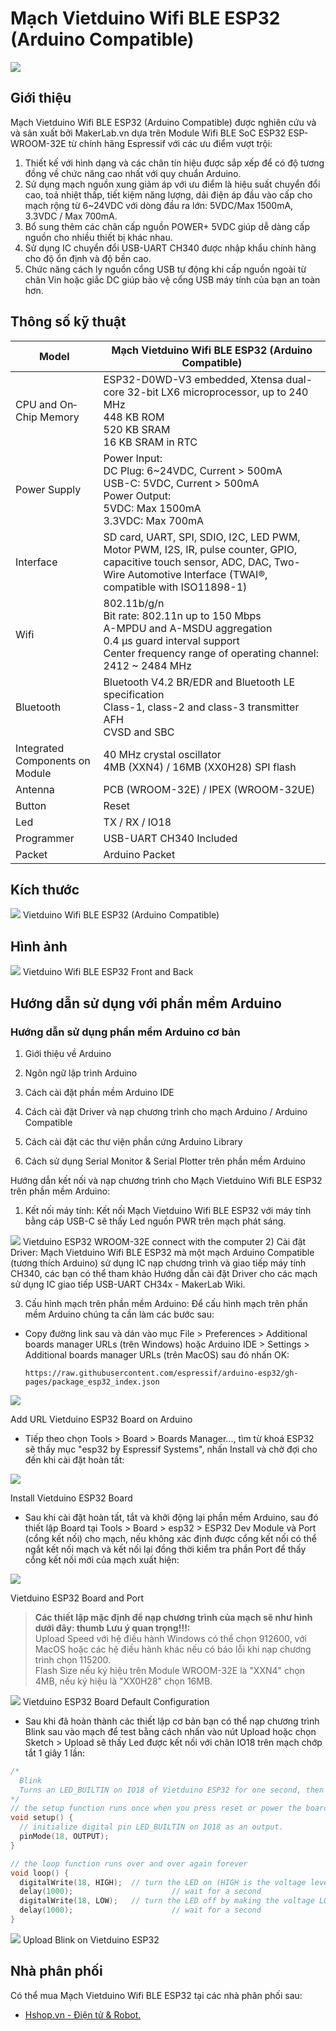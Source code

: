 # Mạch Vietduino Wifi BLE ESP32 (Arduino Compatible)

![](/image/vietesp_01.jpg)

## Giới thiệu

Mạch Vietduino Wifi BLE ESP32 (Arduino Compatible) được nghiên cứu và và sản xuất bởi MakerLab.vn dựa trên Module Wifi BLE SoC ESP32 ESP-WROOM-32E từ chính hãng Espressif với các ưu điểm vượt trội:

1. Thiết kế với hình dạng và các chân tín hiệu được sắp xếp để có độ tương đồng về chức năng cao nhất với quy chuẩn Arduino.
1. Sử dụng mạch nguồn xung giảm áp với ưu điểm là hiệu suất chuyển đổi cao, toả nhiệt thấp, tiết kiệm năng lượng, dải điện áp đầu vào cấp cho mạch rộng từ 6~24VDC với dòng đầu ra lớn: 5VDC/Max 1500mA, 3.3VDC / Max 700mA.
1. Bổ sung thêm các chân cấp nguồn POWER+ 5VDC giúp dễ dàng cấp nguồn cho nhiều thiết bị khác nhau.
1. Sử dụng IC chuyển đổi USB-UART CH340 được nhập khẩu chính hãng cho độ ổn định và độ bền cao.
1. Chức năng cách ly nguồn cổng USB tự động khi cấp nguồn ngoài từ chân Vin hoặc giắc DC giúp bảo vệ cổng USB máy tính của bạn an toàn hơn.

## Thông số kỹ thuật

<table><thead>
  <tr>
    <th>Model</th>
    <th>Mạch Vietduino Wifi BLE ESP32 (Arduino Compatible)</th>
  </tr></thead>
<tbody>
  <tr>
    <td>CPU and On­Chip Memory</td>
    <td>ESP32-D0WD-V3 embedded, Xtensa dual-core 32-bit LX6 microprocessor, up to 240 MHz<br>448 KB ROM<br>520 KB SRAM<br>16 KB SRAM in RTC</td>
  </tr>
  <tr>
    <td>Power Supply</td>
    <td>Power Input:<br>DC Plug: 6~24VDC, Current &gt; 500mA<br>USB-C: 5VDC, Current &gt; 500mA<br>Power Output:<br>5VDC: Max 1500mA<br>3.3VDC: Max 700mA</td>
  </tr>
  <tr>
    <td>Interface</td>
    <td>SD card, UART, SPI, SDIO, I2C, LED PWM, Motor PWM, I2S, IR, pulse counter, GPIO, capacitive touch sensor, ADC, DAC, Two-Wire Automotive Interface (TWAI®, compatible with ISO11898-1)</td>
  </tr>
  <tr>
    <td>Wifi</td>
    <td>802.11b/g/n<br>Bit rate: 802.11n up to 150 Mbps<br>A-MPDU and A-MSDU aggregation<br>0.4 µs guard interval support<br>Center frequency range of operating channel: 2412 ~ 2484 MHz</td>
  </tr>
  <tr>
    <td>Bluetooth</td>
    <td>Bluetooth V4.2 BR/EDR and Bluetooth LE specification<br>Class-1, class-2 and class-3 transmitter<br>AFH<br>CVSD and SBC</td>
  </tr>
  <tr>
    <td>Integrated Components on Module</td>
    <td>40 MHz crystal oscillator<br>4MB (XXN4) / 16MB (XX0H28) SPI flash</td>
  </tr>
  <tr>
    <td>Antenna</td>
    <td>PCB (WROOM-32E) / IPEX (WROOM-32UE)</td>
  </tr>
  <tr>
    <td>Button</td>
    <td>Reset</td>
  </tr>
  <tr>
    <td>Led</td>
    <td>TX / RX / IO18</td>
  </tr>
  <tr>
    <td>Programmer</td>
    <td>USB-UART CH340 Included</td>
  </tr>
  <tr>
    <td>Packet</td>
    <td>Arduino Packet</td>
  </tr>
</tbody></table>

## Kích thước

![](/image/vietesp_02.jpg)
Vietduino Wifi BLE ESP32 (Arduino Compatible)

## Hình ảnh

![](/image/vietesp_03.jpg)
Vietduino Wifi BLE ESP32 Front and Back

## Hướng dẫn sử dụng với phần mềm Arduino

### Hướng dẫn sử dụng phần mềm Arduino cơ bản

1) Giới thiệu về Arduino

2) Ngôn ngữ lập trình Arduino

3) Cách cài đặt phần mềm Arduino IDE

4) Cách cài đặt Driver và nạp chương trình cho mạch Arduino / Arduino Compatible

5) Cách cài đặt các thư viện phần cứng Arduino Library

6) Cách sử dụng Serial Monitor & Serial Plotter trên phần mềm Arduino

Hướng dẫn kết nối và nạp chương trình cho Mạch Vietduino Wifi BLE ESP32 trên phần mềm Arduino:

1) Kết nối máy tính: Kết nối Mạch Vietduino Wifi BLE ESP32 với máy tính bằng cáp USB-C sẽ thấy Led nguồn PWR trên mạch phát sáng.

![](/image/vietesp_04.jpg)
Vietduino ESP32 WROOM-32E connect with the computer
2) Cài đặt Driver: Mạch Vietduino Wifi BLE ESP32 mà một mạch Arduino Compatible (tương thích Arduino) sử dụng IC nạp chương trình và giao tiếp máy tính CH340, các bạn có thể tham khảo Hướng dẫn cài đặt Driver cho các mạch sử dụng IC giao tiếp USB-UART CH34x - MakerLab Wiki.

3) Cấu hình mạch trên phần mềm Arduino: Để cấu hình mạch trên phần mềm Arduino chúng ta cần làm các bước sau:

- Copy đường link sau và dán vào mục File > Preferences > Additional boards manager URLs (trên Windows) hoặc Arduino IDE > Settings > Additional boards manager URLs (trên MacOS) sau đó nhấn OK:

      https://raw.githubusercontent.com/espressif/arduino-esp32/gh-pages/package_esp32_index.json

![](/image/vietesp_05.png)

Add URL Vietduino ESP32 Board on Arduino  

- Tiếp theo chọn Tools > Board > Boards Manager..., tìm từ khoá ESP32 sẽ thấy mục "esp32 by Espressif Systems", nhấn Install và chờ đợi cho đến khi cài đặt hoàn tất:

![](/image/vietesp_06.png)

Install Vietduino ESP32 Board

- Sau khi cài đặt hoàn tất, tắt và khởi động lại phần mềm Arduino, sau đó thiết lập Board tại Tools > Board > esp32 > ESP32 Dev Module và Port (cổng kết nối) cho mạch, nếu không xác định được cổng kết nối có thể ngắt kết nối mạch và kết nối lại đồng thời kiểm tra phần Port để thấy cổng kết nối mới của mạch xuất hiện:

![](/image/vietesp_07.png)

Vietduino ESP32 Board and Port  

> **Các thiết lập mặc định để nạp chương trình của mạch sẽ như hình dưới đây:
thumb Lưu ý quan trọng!!!:**  
Upload Speed với hệ điều hành Windows có thể chọn 912600, với MacOS hoặc các hệ điều hành khác nếu có báo lỗi khi nạp chương trình chọn 115200.  
Flash Size nếu ký hiệu trên Module WROOM-32E là "XXN4" chọn 4MB, nếu ký hiệu là "XX0H28" chọn 16MB.

![](/image/vietesp_08.png)
Vietduino ESP32 Board Default Configuration  

- Sau khi đã hoàn thành các thiết lập cơ bản bạn có thể nạp chương trình Blink sau vào mạch để test bằng cách nhấn vào nút Upload hoặc chọn Sketch > Upload sẽ thấy Led được kết nối với chân IO18 trên mạch chớp tắt 1 giây 1 lần:

```ino
/*
  Blink
  Turns an LED_BUILTIN on IO18 of Vietduino ESP32 for one second, then off for one second, repeatedly.
*/
// the setup function runs once when you press reset or power the board
void setup() {
  // initialize digital pin LED_BUILTIN on IO18 as an output.
  pinMode(18, OUTPUT);
}

// the loop function runs over and over again forever
void loop() {
  digitalWrite(18, HIGH);  // turn the LED on (HIGH is the voltage level)
  delay(1000);                      // wait for a second
  digitalWrite(18, LOW);   // turn the LED off by making the voltage LOW
  delay(1000);                      // wait for a second
}
```

![](/image/vietesp_09.png)
Upload Blink on Vietduino ESP32

## Nhà phân phối

Có thể mua Mạch Vietduino Wifi BLE ESP32 tại các nhà phân phối sau:

- [Hshop.vn - Điện tử & Robot.](https://hshop.vn)
